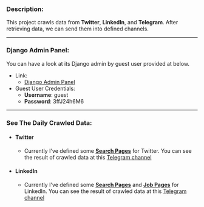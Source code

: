### Description:
This project crawls data from **Twitter**, **LinkedIn**, and **Telegram**.
After retrieving data, we can send them into defined channels.

***

### Django Admin Panel:
You can have a look at its Django admin by guest user provided at below.

- Link:
    * [Django Admin Panel](https://social.m-gh.com/secret-admin/)
- Guest User Credentials:
    * **Username**: guest
    * **Password**: 3ffJ24h6M6

***


### See The Daily Crawled Data:
- #### Twitter
    * Currently I've defined some [**Search Pages**](https://social.m-gh.com/secret-admin/twitter/searchpage/) for Twitter.
    You can see the result of crawled data at this [Telegram channel](https://t.me/twitter_crawler)

- #### LinkedIn
    * Currently I've defined some [**Search Pages**](https://social.m-gh.com/secret-admin/linkedin/expressionsearch/) and [**Job Pages**](https://social.m-gh.com/secret-admin/linkedin/jobpage/) for LinkedIn.
    You can see the result of crawled data at this [Telegram channel](https://t.me/linkedin_crawler)
